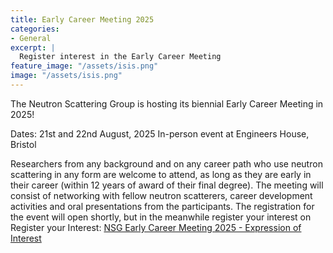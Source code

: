 ```yaml
---
title: Early Career Meeting 2025
categories:
- General
excerpt: |
  Register interest in the Early Career Meeting
feature_image: "/assets/isis.png"
image: "/assets/isis.png"
---
```


The Neutron Scattering Group is hosting its biennial Early Career Meeting in 2025!

Dates: 21st and 22nd August, 2025
In-person event at Engineers House, Bristol

Researchers from any background and on any career path who use neutron scattering in any form are welcome to attend, as long as they are early in their career (within 12 years of award of their final degree). The meeting will consist of networking with fellow neutron scatterers, career development activities and oral presentations from the participants. 
The registration for the event will open shortly, but in the meanwhile register your interest on Register your Interest: [NSG Early Career Meeting 2025 - Expression of Interest](https://teams.microsoft.com/l/message/19:3a12cbda-bcc6-447d-958b-e9968e2b7b3c_ce2aa228-1819-4b69-8d3b-ce8951fc60d4@unq.gbl.spaces/1741631328942?context=%7B%22contextType%22%3A%22chat%22%7D)
